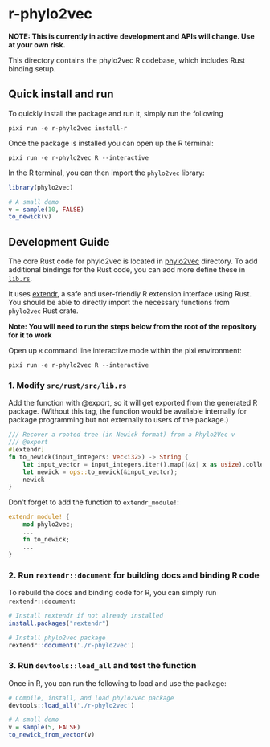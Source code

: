 # r-phylo2vec

**NOTE: This is currently in active development and APIs will change. Use at
your own risk.**

This directory contains the phylo2vec R codebase, which includes Rust binding
setup.

## Quick install and run

To quickly install the package and run it, simply run the following

```console
pixi run -e r-phylo2vec install-r
```

Once the package is installed you can open up the R terminal:

```console
pixi run -e r-phylo2vec R --interactive
```

In the R terminal, you can then import the `phylo2vec` library:

```R
library(phylo2vec)

# A small demo
v = sample(10, FALSE)
to_newick(v)
```

## Development Guide

The core Rust code for phylo2vec is located in [phylo2vec](../phylo2vec)
directory. To add additional bindings for the Rust code, you can add more define
these in [`lib.rs`](./src/rust/src/lib.rs).

It uses [extendr](https://github.com/extendr/extendr), a safe and user-friendly
R extension interface using Rust. You should be able to directly import the
necessary functions from `phylo2vec` Rust crate.

**Note: You will need to run the steps below from the root of the repository for
it to work**

Open up `R` command line interactive mode within the pixi environment:

```console
pixi run -e r-phylo2vec R --interactive
```

### 1. Modify `src/rust/src/lib.rs`

Add the function with @export, so it will get exported from the generated R
package. (Without this tag, the function would be available internally for
package programming but not externally to users of the package.)

```Rust
/// Recover a rooted tree (in Newick format) from a Phylo2Vec v
/// @export
#[extendr]
fn to_newick(input_integers: Vec<i32>) -> String {
    let input_vector = input_integers.iter().map(|&x| x as usize).collect();
    let newick = ops::to_newick(&input_vector);
    newick
}
```

Don’t forget to add the function to `extendr_module!`:

```Rust
extendr_module! {
    mod phylo2vec;
    ...
    fn to_newick;
    ...
}
```

### 2. Run `rextendr::document` for building docs and binding R code

To rebuild the docs and binding code for R, you can simply run
`rextendr::document`:

```R
# Install rextendr if not already installed
install.packages("rextendr")

# Install phylo2vec package
rextendr::document('./r-phylo2vec')
```

### 3. Run `devtools::load_all` and test the function

Once in R, you can run the following to load and use the package:

```R
# Compile, install, and load phylo2vec package
devtools::load_all('./r-phylo2vec')

# A small demo
v = sample(5, FALSE)
to_newick_from_vector(v)
```
